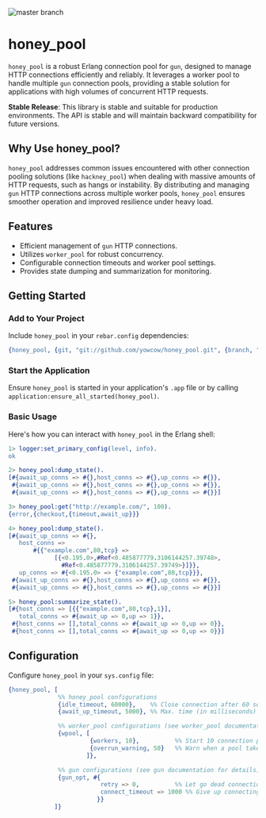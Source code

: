 ![master branch](https://github.com/yowcow/honey_pool/actions/workflows/ci.yml/badge.svg?branch=master)

# honey_pool

`honey_pool` is a robust Erlang connection pool for `gun`, designed to manage HTTP connections efficiently and reliably. It leverages a worker pool to handle multiple `gun` connection pools, providing a stable solution for applications with high volumes of concurrent HTTP requests.

**Stable Release**: This library is stable and suitable for production environments. The API is stable and will maintain backward compatibility for future versions.

## Why Use honey_pool?

`honey_pool` addresses common issues encountered with other connection pooling solutions (like `hackney_pool`) when dealing with massive amounts of HTTP requests, such as hangs or instability. By distributing and managing `gun` HTTP connections across multiple worker pools, `honey_pool` ensures smoother operation and improved resilience under heavy load.

## Features

- Efficient management of `gun` HTTP connections.
- Utilizes `worker_pool` for robust concurrency.
- Configurable connection timeouts and worker pool settings.
- Provides state dumping and summarization for monitoring.

## Getting Started

### Add to Your Project

Include `honey_pool` in your `rebar.config` dependencies:

```erlang
{honey_pool, {git, "git://github.com/yowcow/honey_pool.git", {branch, "master"}}}
```

### Start the Application

Ensure `honey_pool` is started in your application's `.app` file or by calling `application:ensure_all_started(honey_pool)`.

### Basic Usage

Here's how you can interact with `honey_pool` in the Erlang shell:

```erlang
1> logger:set_primary_config(level, info).
ok

2> honey_pool:dump_state().
[#{await_up_conns => #{},host_conns => #{},up_conns => #{}},
 #{await_up_conns => #{},host_conns => #{},up_conns => #{}},
 #{await_up_conns => #{},host_conns => #{},up_conns => #{}}]

3> honey_pool:get("http://example.com/", 100).
{error,{checkout,{timeout,await_up}}}

4> honey_pool:dump_state().
[#{await_up_conns => #{},
   host_conns =>
       #{{"example.com",80,tcp} =>
             [{<0.195.0>,#Ref<0.485877779.3106144257.39748>,
               #Ref<0.485877779.3106144257.39749>}]}},
   up_conns => #{<0.195.0> => {"example.com",80,tcp}}},
 #{await_up_conns => #{},host_conns => #{},up_conns => #{}},
 #{await_up_conns => #{},host_conns => #{},up_conns => #{}}]

5> honey_pool:summarize_state().
[#{host_conns => [{{"example.com",80,tcp},1}],
   total_conns => #{await_up => 0,up => 1}},
 #{host_conns => [],total_conns => #{await_up => 0,up => 0}},
 #{host_conns => [],total_conns => #{await_up => 0,up => 0}}]
```

## Configuration

Configure `honey_pool` in your `sys.config` file:

```erlang
{honey_pool, [
              %% honey_pool configurations
              {idle_timeout, 60000},    %% Close connection after 60 seconds of idle time.
              {await_up_timeout, 5000}, %% Max. time (in milliseconds) to wait for a newly opened connection to become available.

              %% worker_pool configurations (see worker_pool documentation for details)
              {wpool, [
                       {workers, 10},          %% Start 10 connection pools.
                       {overrun_warning, 50}   %% Warn when a pool takes over 50 msec to respond.
                      ]},

              %% gun configurations (see gun documentation for details)
              {gun_opt, #{
                          retry => 0,          %% Let go dead connections.
                          connect_timeout => 1000 %% Give up connecting after 1000 msec.
                         }}
             ]}
```
